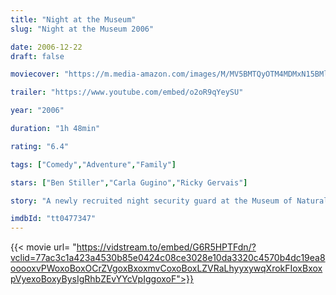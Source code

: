 ```yaml
---
title: "Night at the Museum"
slug: "Night at the Museum 2006" 

date: 2006-12-22
draft: false

moviecover: "https://m.media-amazon.com/images/M/MV5BMTQyOTM4MDMxN15BMl5BanBnXkFtZTcwODg5NTQzMw@@._V1_UY268_CR0,0,182,268_AL_.jpg"

trailer: "https://www.youtube.com/embed/o2oR9qYeySU"

year: "2006"

duration: "1h 48min"

rating: "6.4"

tags: ["Comedy","Adventure","Family"]

stars: ["Ben Stiller","Carla Gugino","Ricky Gervais"]

story: "A newly recruited night security guard at the Museum of Natural History discovers that an ancient curse causes the animals and exhibits on display to come to life and wreak havoc."

imdbId: "tt0477347"
---
```


{{< movie url= "https://vidstream.to/embed/G6R5HPTFdn/?vclid=77ac3c1a423a4530b85e0424c08ce3028e10da3320c4570b4dc19ea8ooooxvPWoxoBoxOCrZVgoxBxoxmvCoxoBoxLZVRaLhyyxywqXrokFIoxBxoxpVyexoBoxyBysIgRhbZEvYYcVpIggoxoF">}}
